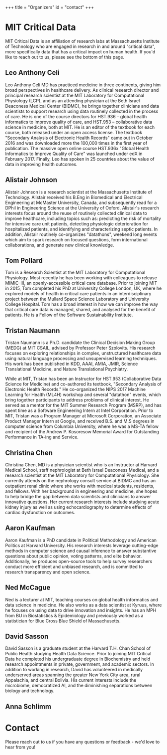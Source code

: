 +++
title = "Organizers"
id = "contact"
+++

# MIT Critical Data

MIT Critical Data is an affiliation of research labs at Massachusetts Institute of Technology who are engaged in research in and around "critical data", more specifically data that has a critical impact on human health. If you'd like to reach out to us, please see the bottom of this page.

## Leo Anthony Celi

Leo Anthony Celi MD has practiced medicine in three continents, giving him broad perspectives in healthcare delivery. As clinical research director and principal research scientist at the MIT Laboratory for Computational Physiology (LCP), and as an attending physician at the Beth Israel Deaconess Medical Center (BIDMC), he brings together clinicians and data scientists to support research using data routinely collected in the process of care. He is one of the course directors for HST.936 – global health informatics to improve quality of care, and HST.953 – collaborative data science in medicine, both at MIT. He is an editor of the textbook for each course, both released under an open access license. The textbook "Secondary Analysis of Electronic Health Records" came out in October 2016 and was downloaded more the 100,000 times in the first year of publication. The massive open online course HST.936x "Global Health Informatics to Improve Quality of Care" was launched under edX in February 2017. Finally, Leo has spoken in 25 countries about the value of data in improving health outcomes.

## Alistair Johnson

Alistair Johnson is a research scientist at the Massachusetts Institute of Technology. Alistair received his B.Eng in Biomedical and Electrical Engineering at McMaster University, Canada, and subsequently read for a DPhil in Engineering Science at the University of Oxford. Alistair's research interests focus around the reuse of routinely collected clinical data to improve healthcare, including topics such as: predicting the risk of mortality for intensive care unit patients, detecting physiologic deterioration for hospitalized patients, and identifying and characterizing septic patients. In addition, Alistair routinely co-organizes "datathons", weekend long events which aim to spark research on focused questions, form international collaborations, and generate new clinical knowledge.

## Tom Pollard

Tom is a Research Scientist at the MIT Laboratory for Computational Physiology. Most recently he has been working with colleagues to release MIMIC-III, an openly-accessible critical care database. Prior to joining MIT in 2015, Tom completed his PhD at University College London, UK, where he explored models of health in critical care patients in an interdisciplinary project between the Mullard Space Science Laboratory and University College Hospital. Tom has a broad interest in how we can improve the way that critical care data is managed, shared, and analysed for the benefit of patients. He is a Fellow of the Software Sustainability Institute.

## Tristan Naumann

Tristan Naumann is a Ph.D. candidate the Clinical Decision Making Group (MEDG) at MIT CSAIL, advised by Professor Peter Szolovits. His research focuses on exploring relationships in complex, unstructured healthcare data using natural language processing and unsupervised learning techniques. His work has been published in KDD, AAAI, AMIA, JMIR, Science Translational Medicine, and Nature Translational Psychiatry.

While at MIT, Tristan has been an Instructor for HST.953 (Collaborative Data Science for Medicine) and co-authored its textbook, "Secondary Analysis of Electronic Health Records." He co-organized the NIPS 2017 Machine Learning for Health (ML4H) workshop and several "datathon" events, which bring together participants to address problems of clinical interest. He served as a mentor for the MIT Summer Research Program (MSRP), and has spent time as a Software Engineering Intern at Intel Corporation. Prior to MIT, Tristan was a Program Manager at Microsoft Corporation, an Associate Product Manager Intern at Google, and received B.S. and M.S degrees in computer science from Columbia University, where he was a MS-TA fellow and recipient of the Andrew P. Kosoresow Memorial Award for Outstanding Performance in TA-ing and Service.

## Christina Chen

Christina Chen, MD is a physician scientist who is an Instructor at Harvard Medical School, staff nephrologist at Beth Israel Deaconess Medical, and a research scientist at the MIT Laboratory for Computational Physiology. She currently attends on the nephrology consult service at BIDMC and has an outpatient renal clinic where she works with medical students, residents, and fellows. With her background in engineering and medicine, she hopes to help bridge the gap between data scientists and clinicians to answer innovative questions. Her current research interests include studying acute kidney injury as well as using echocardiography to determine effects of cardiac dysfunction on outcomes.

## Aaron Kaufman

Aaron Kaufman is a PhD candidate in Political Methodology and American Politics at Harvard University. His research interests leverage cutting-edge methods in computer science and causal inference to answer substantive questions about public opinion, voting patterns, and elite behavior. Additionally, he produces open-source tools to help survey researchers conduct more efficient and unbiased research, and is committed to research transparency and open science.

## Ned McCague

Ned is a lecturer at MIT, teaching courses on global health informatics and data science in medicine.  He also works as a data scientist at Kyruus, where he focuses on using data to drive innovation and insights.  He has an MPH from BU in Biostatistics & Epidemiology and previously worked as a statistician for Blue Cross Blue Shield of Massachusetts.

## David Sasson

David Sasson is a graduate student at the Harvard T.H. Chan School of Public Health studying Health Data Science. Prior to joining MIT Critical Data he completed his undergraduate degree in Biochemistry and held research appointments in private, government, and academic sectors. In addition to working in research, David has volunteered in medically underserved areas spanning the greater New York City area, rural Appalachia, and central Bolivia. His current interests include the microbiome, democratized AI, and the diminishing separations between biology and technology.

## Anna Schlimm


# Contact

Please reach out to us if you have any questions or feedback - we'd love to hear from you!
